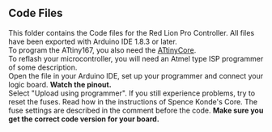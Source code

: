 ## Code Files

This folder contains the Code files for the Red Lion Pro Controller. All files have been exported with Arduino IDE 1.8.3 or later.  
To program the ATtiny167, you also need the [ATtinyCore](https://github.com/SpenceKonde/ATTinyCore).  
To reflash your microcontroller, you will need an Atmel type ISP programmer of some description.  
Open the file in your Arduino IDE, set up your programmer and connect your logic board. **Watch the pinout.**  
Select "Upload using programmer". If you still experience problems, try to reset the fuses. Read how in the instructions of Spence Konde's Core. The fuse settings are described in the comment before the code. **Make sure you get the correct code version for your board.**  
